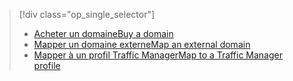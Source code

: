 > [!div class="op_single_selector"]
> * [<span data-ttu-id="09c54-101">Acheter un domaine</span><span class="sxs-lookup"><span data-stu-id="09c54-101">Buy a domain</span></span>](../articles/app-service-web/custom-dns-web-site-buydomains-web-app.md)
> * [<span data-ttu-id="09c54-102">Mapper un domaine externe</span><span class="sxs-lookup"><span data-stu-id="09c54-102">Map an external domain</span></span>](../articles/app-service-web/app-service-web-tutorial-custom-domain.md)
> * [<span data-ttu-id="09c54-103">Mapper à un profil Traffic Manager</span><span class="sxs-lookup"><span data-stu-id="09c54-103">Map to a Traffic Manager profile</span></span>](../articles/app-service-web/web-sites-traffic-manager-custom-domain-name.md)
> 
> 

